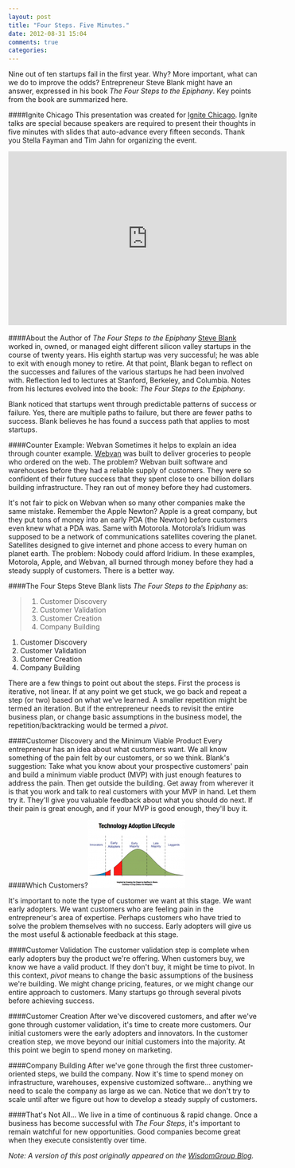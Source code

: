 ```yaml
---
layout: post
title: "Four Steps. Five Minutes."
date: 2012-08-31 15:04
comments: true
categories: 
---
```

Nine out of ten startups fail in the first year. Why? More important, what can we do to improve the odds? Entrepreneur Steve Blank might have an answer, expressed in his book _The Four Steps to the Epiphany_. Key points from the book are summarized here.

####Ignite Chicago
This presentation was created for <a href="http://ignitechi.org">Ignite Chicago</a>. Ignite talks are special because speakers are required to present their thoughts in five minutes with slides that auto-advance every fifteen seconds. Thank you Stella Fayman and Tim Jahn for organizing the event.

<center><iframe width="560" height="349" src="http://www.youtube.com/embed/uIYUTKP1pl8?rel=0" frameborder="0" allowfullscreen></iframe></center>

####About the Author of _The Four Steps to the Epiphany_
<a href="http://steveblank.com">Steve Blank</a> worked in, owned, or managed eight different silicon valley startups in the course of twenty years. His eighth startup was very successful; he was able to exit with enough money to retire. At that point, Blank began to reflect on the successes and failures of the various startups he had been involved with. Reflection led to lectures at Stanford, Berkeley, and Columbia. Notes from his lectures evolved into the book: _The Four Steps to the Epiphany_.

Blank noticed that startups went through predictable patterns of success or failure. Yes, there are multiple paths to failure, but there are fewer paths to success. Blank believes he has found a success path that applies to most startups.

####Counter Example: Webvan
Sometimes it helps to explain an idea through counter example. <a href="http://en.wikipedia.org/wiki/Webvan">Webvan</a> was built to deliver groceries to people who ordered on the web. The problem? Webvan built software and warehouses before they had a reliable supply of customers. They were so confident of their future success that they spent close to one billion dollars building infrastructure. They ran out of money before they had customers.

It's not fair to pick on Webvan when so many other companies make the same mistake. Remember the Apple Newton? Apple is a great company, but they put tons of money into an early PDA (the Newton) before customers even knew what a PDA was. Same with Motorola. Motorola’s Iridium was supposed to be a network of communications satellites covering the planet. Satellites designed to give internet and phone access to every human on planet earth. The problem: Nobody could afford Iridium. In these examples, Motorola, Apple, and Webvan, all burned through money before they had a steady supply of customers. There is a better way.

####The Four Steps
Steve Blank lists _The Four Steps to the Epiphany_ as:

<blockquote>
<ol>
<li>Customer Discovery</li>
<li>Customer Validation</li>
<li>Customer Creation</li>
<li>Company Building</li>
</ol>
</blockquote>

  1. Customer Discovery
  2. Customer Validation
  3. Customer Creation
  4. Company Building

There are a few things to point out about the steps. First the process is iterative, not linear. If at any point we get stuck, we go back and repeat a step (or two) based on what we've learned. A smaller repetition might be termed an iteration. But if the entrepreneur needs to revisit the entire business plan, or change basic assumptions in the business model, the repetition/backtracking would be termed a _pivot_.

####Customer Discovery and the Minimum Viable Product
Every entrepreneur has an idea about what customers want. We all know something of the pain felt by our customers, or so we think. Blank's suggestion: Take what you know about your prospective customers' pain and build a minimum viable product (MVP) with just enough features to address the pain. Then get outside the building. Get away from wherever it is that you work and talk to real customers with your MVP in hand. Let them try it. They'll give you valuable feedback about what you should do next. If their pain is great enough, and if your MVP is good enough, they'll buy it.

####Which Customers?<a href="/images/lifecycle.png" onclick="window.open('/images/lifecycle.png','popup','width=770,height=548,scrollbars=no,resizable=yes,toolbar=no,directories=no,location=no,menubar=no,status=no,left=0,top=0'); return false"><img src="/images/lifecycle_thumb.png" border="0" alt="image" name="image" class="right" width="195" height="137" /></a>

It's important to note the type of customer we want at this stage. We want early adopters. We want customers who are feeling pain in the entrepreneur's area of expertise. Perhaps customers who have tried to solve the problem themselves with no success. Early adopters will give us the most useful & actionable feedback at this stage.

####Customer Validation
The customer validation step is complete when early adopters buy the product we're offering. When customers buy, we know we have a valid product. If they don't buy, it might be time to pivot. In this context, _pivot_ means to change the basic assumptions of the business we're building. We might change pricing, features, or we might change our entire approach to customers. Many startups go through several pivots before achieving success.

####Customer Creation
After we've discovered customers, and after we've gone through customer validation, it's time to create more customers. Our initial customers were the early adopters and innovators. In the customer creation step, we move beyond our initial customers into the majority. At this point we begin to spend money on marketing.

####Company Building
After we've gone through the first three customer-oriented steps, we build the company. Now it's time to spend money on infrastructure, warehouses, expensive customized software... anything we need to scale the company as large as we can. Notice that we don't try to scale until after we figure out how to develop a steady supply of customers.

####That's Not All...
We live in a time of continuous & rapid change. Once a business has become successful with _The Four Steps_, it's important to remain watchful for new opportunities. Good companies become great when they execute consistently over time.

_Note: A version of this post originally appeared on the [WisdomGroup Blog](http://wisdomgroup.com)._


